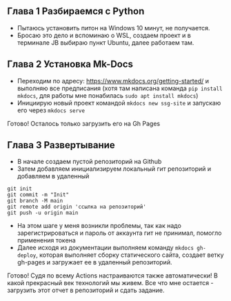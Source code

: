 Глава 1 Разбираемся с Python
---
- Пытаюсь установить питон на Windows 10 минут, не получается.
- Бросаю это дело и вспоминаю о WSL, создаем проект и в терминале JB выбираю пункт Ubuntu, далее работаем там.

Глава 2 Установка Mk-Docs
---
- Переходим по адресу: https://www.mkdocs.org/getting-started/ и выполняю все предписания (хотя там написана команда ```pip install mkdocs```, для работы мне понабилась ```sudo apt install mkdocs```)
- Инициирую новый проект командой ```mkdocs new ssg-site``` и запускаю его через ```mkdocs serve```

Готово! Осталось только загрузить его на Gh Pages

Глава 3 Развертывание
---
- В начале создаем пустой репозиторий на Github
- Затем добавляем инициализируем локальный гит репозиторий и добавляем в удаленный
```Git
git init
git commit -m "Init"
git branch -M main
git remote add origin 'ссылка на репозиторий'
git push -u origin main
```
- На этом шаге у меня возникли проблемы, так как надо зарегистрироваться и пароль от аккаунта гит не принимал, помогло применения токена
- Далее исходя из документации выполняем команду ```mkdocs gh-deploy```, которая выполняет сборку статического сайта, создает ветку gh-pages и загружает ее в удаленный репозиторий.

Готово!
Судя по всему Actions настраиваются также автоматически! В какой прекрасный век технологий мы живем. Все что мне остается - загрузить этот отчет в репозиторий и сдать задание.